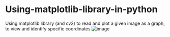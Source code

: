 # Using-matplotlib-library-in-python
Using matplotlib library (and cv2) to read and plot a given image as a graph, to view and identify specific coordinates
![image](https://github.com/Antonysaju/Using-matplotlib-library-in-python/assets/74053283/4f6fb3eb-8476-47da-b1de-7d5f1f79f270)
